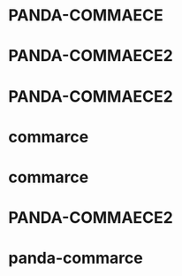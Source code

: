 # PANDA-COMMAECE
# PANDA-COMMAECE2
# PANDA-COMMAECE2
# commarce
# commarce
# PANDA-COMMAECE2
# panda-commarce
